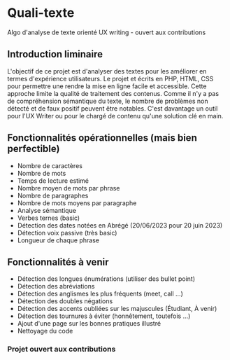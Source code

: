 # Quali-texte
Algo d'analyse de texte orienté UX writing - ouvert aux contributions

## Introduction liminaire
L'objectif de ce projet est d'analyser des textes pour les améliorer en termes d'expérience utilisateurs.
Le projet et écrits en PHP, HTML, CSS pour permettre une rendre la mise en ligne facile et accessible. 
Cette approche limite la qualité de traitement des contenus. 
Comme il n'y a pas de compréhension sémantique du texte, le nombre de problèmes non détecté et de faux positif peuvent être notables. 
C'est davantage un outil pour l'UX Writer ou pour le chargé de contenu qu'une solution clé en main. 

## Fonctionnalités opérationnelles (mais bien perfectible)
- Nombre de caractères
- Nombre de mots
- Temps de lecture estimé
- Nombre moyen de mots par phrase 
- Nombre de paragraphes 
- Nombre de mots moyens par paragraphe
- Analyse sémantique
- Verbes ternes (basic)
- Détection des dates notées en Abrégé (20/06/2023 pour 20 juin 2023)
- Détection voix passive (très basic)
- Longueur de chaque phrase

## Fonctionnalités à venir
- Détection des longues énumérations (utiliser des bullet point)
- Détection des abréviations
- Détection des anglismes les plus fréquents (meet, call ...)
- Détection des doubles négations
- Détection des accents oubliées sur les majuscules (Étudiant, À venir) 
- Détection des tournures à éviter (honnêtement, toutefois ...)
- Ajout d'une page sur les bonnes pratiques illustré
- Nettoyage du code

### Projet ouvert aux contributions
